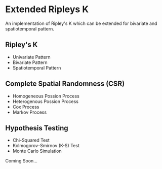 # Extended Ripleys K
An implementation of Ripley's K which can be extended for bivariate and spatiotemporal pattern.

## Ripley's K
* Univariate Pattern
* Bivariate Pattern
* Spatiotemporal Pattern

## Complete Spatial Randomness (CSR)
* Homogeneous Possion Process
* Heterogenous Possion Process
* Cox Process
* Markov Process

## Hypothesis Testing
* Chi-Squared Test
* Kolmogorov–Smirnov (K-S) Test
* Monte Carlo Simulation


Coming Soon...
